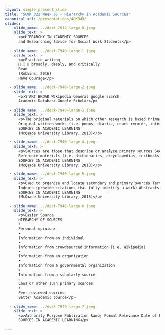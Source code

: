 ```yaml
---
layout: single_present_slide
title: "SOWK 322 Week 06 - Hierarchy in Academic Sources"
canonical_url: /presentations/4OK949/
slides:
  - slide_name: ../deck-7940-large-0.jpeg
    slide_text: >
      <p>HIERARCHY IN ACADEMIC SOURCES
      and Researching Advice for Social Work Students</p>
      
  - slide_name: ../deck-7940-large-1.jpeg
    slide_text: >
      <p>Practice writing
      🦁 📝 📒 broadly, deeply, and critically
      Read
      (Robbins, 2016)
      Have Courage</p>
      
  - slide_name: ../deck-7940-large-2.jpeg
    slide_text: >
      <p>START BROAD Wikipedia General google search
      Academic Database Google Scholar</p>
      
  - slide_name: ../deck-7940-large-3.jpeg
    slide_text: >
      <p>The original materials on which other research is based Primary
      Original written works (i.e. poems, diaries, court records, interviews, surveys, and original research/fieldwork) Research published in scholarly/academic journals.
      SOURCES IN ACADEMIC LEARNING
      (McQuade University Library, 2018)</p>
      
  - slide_name: ../deck-7940-large-4.jpeg
    slide_text: >
      <p>Sources are those that describe or analyze primary sources Secondary
      Reference materials (i.e. dictionaries, encyclopedias, textbooks) Books and articles that interpret, review, or synthesize original research/fieldwork.
      SOURCES IN ACADEMIC LEARNING
      (McQuade University Library, 2018)</p>
      
  - slide_name: ../deck-7940-large-5.jpeg
    slide_text: >
      <p>Used to organize and locate secondary and primary sources Tertiary
      Indexes (provide citations that fully identify a work) Abstracts (summarize the primary or secondary sources) Databases (usually include abstracts and resources)
      SOURCES IN ACADEMIC LEARNING
      (McQuade University Library, 2018)</p>
      
  - slide_name: ../deck-7940-large-6.jpeg
    slide_text: >
      <p>Easier Source
      HIERARCHY OF SOURCES
      ➤
      Personal opinions
      ➤
      Information from an individual
      ➤
      Information from crowdsourced information (i.e. Wikipedia)
      ➤
      Information from an organization
      ➤
      Information from a governmental organization
      ➤
      Information from a scholarly source
      ➤
      Laws or other such primary sources
      ➤
      Peer-reviewed sources
      Better Academic Source</p>
      
  - slide_name: ../deck-7940-large-7.jpeg
    slide_text: >
      <p>Authority Purpose Publication &amp; Format Relevance Date of Publication Documentation (Berkeley Library University of California, 2018)
      SOURCES IN ACADEMIC LEARNING</p>
      
---
```

